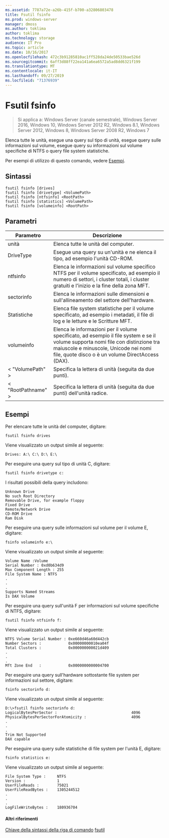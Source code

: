 ```yaml
---
ms.assetid: 7787a72e-a26b-415f-b700-a32806803478
title: Fsutil fsinfo
ms.prod: windows-server
manager: dmoss
ms.author: toklima
author: toklima
ms.technology: storage
audience: IT Pro
ms.topic: article
ms.date: 10/16/2017
ms.openlocfilehash: 472c3b91285810ac1ff528da24de50533bae526d
ms.sourcegitcommit: 6aff3d88ff22ea141a6ea6572a5ad8dd6321f199
ms.translationtype: MT
ms.contentlocale: it-IT
ms.lasthandoff: 09/27/2019
ms.locfileid: "71376939"
---
```

# <a name="fsutil-fsinfo"></a>Fsutil fsinfo
>Si applica a: Windows Server (canale semestrale), Windows Server 2016, Windows 10, Windows Server 2012 R2, Windows 8.1, Windows Server 2012, Windows 8, Windows Server 2008 R2, Windows 7

Elenca tutte le unità, esegue una query sul tipo di unità, esegue query sulle informazioni sul volume, esegue query su informazioni sul volume specifiche di NTFS o query file system statistiche.

Per esempi di utilizzo di questo comando, vedere [Esempi](#BKMK_examples).

## <a name="syntax"></a>Sintassi

```
fsutil fsinfo [drives]
fsutil fsinfo [drivetype] <VolumePath>
fsutil fsinfo [ntfsinfo] <RootPath>
fsutil fsinfo [statistics] <VolumePath>
fsutil fsinfo [volumeinfo] <RootPath>
```

## <a name="parameters"></a>Parametri

|Parametro|Descrizione|
|-------------|---------------|
|unità|Elenca tutte le unità del computer.|
|DriveType|Esegue una query su un'unità e ne elenca il tipo, ad esempio l'unità CD-ROM.|
|ntfsinfo|Elenca le informazioni sul volume specifico NTFS per il volume specificato, ad esempio il numero di settori, i cluster totali, i cluster gratuiti e l'inizio e la fine della zona MFT.|
|sectorinfo|Elenca le informazioni sulle dimensioni e sull'allineamento del settore dell'hardware.|
|Statistiche|Elenca file system statistiche per il volume specificato, ad esempio i metadati, il file di log e le letture e le Scritture MFT.|
|volumeinfo|Elenca le informazioni per il volume specificato, ad esempio il file system e se il volume supporta nomi file con distinzione tra maiuscole e minuscole, Unicode nei nomi file, quote disco o è un volume DirectAccess (DAX).|
|< "VolumePath" >|Specifica la lettera di unità (seguita da due punti).|
|< "RootPathname" >|Specifica la lettera di unità (seguita da due punti) dell'unità radice.|

## <a name="BKMK_examples"></a>Esempi
Per elencare tutte le unità del computer, digitare:

```
fsutil fsinfo drives
```

Viene visualizzato un output simile al seguente:

```
Drives: A:\ C:\ D:\ E:\       
```

Per eseguire una query sul tipo di unità C, digitare:

```
fsutil fsinfo drivetype c:
```

I risultati possibili della query includono:

```
Unknown Drive
No such Root Directory
Removable Drive, for example floppy
Fixed Drive
Remote/Network Drive
CD-ROM Drive
Ram Disk
```

Per eseguire una query sulle informazioni sul volume per il volume E, digitare:

```
fsinfo volumeinfo e:\
```

Viene visualizzato un output simile al seguente:

```
Volume Name :Volume
Serial Number : 0xd0b634d9
Max Component Length : 255
File System Name : NTFS
.
.
.
Supports Named Streams
Is DAX Volume
```

Per eseguire una query sull'unità F per informazioni sul volume specifiche di NTFS, digitare:

```
fsutil fsinfo ntfsinfo f:
```

Viene visualizzato un output simile al seguente:

```
NTFS Volume Serial Number : 0xe660d46a60d442cb
Number Sectors :            0x00000000010ea04f
Total Clusters :            0x000000000021d409
.
.
.
Mft Zone End   :            0x0000000000004700       
```

Per eseguire una query sull'hardware sottostante file system per informazioni sul settore, digitare:

```
fsinfo sectorinfo d:
```

Viene visualizzato un output simile al seguente:

```
D:\>fsutil fsinfo sectorinfo d:
LogicalBytesPerSector :                                 4096
PhysicalBytesPerSectorForAtomicity :                    4096
.
.
.
Trim Not Supported
DAX capable
```

Per eseguire una query sulle statistiche di file system per l'unità E, digitare:

```
fsinfo statistics e:
```

Viene visualizzato un output simile al seguente:

```
File System Type :     NTFS
Version :              1
UserFileReads :        75021
UserFileReadBytes :    1305244512
.
.
.
LogFileWriteBytes :    180936704       
```

#### <a name="additional-references"></a>Altri riferimenti
[Chiave della sintassi della riga di comando](Command-Line-Syntax-Key.md)
[fsutil](Fsutil.md)


